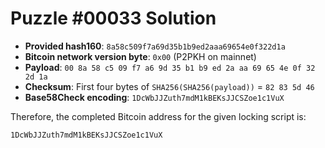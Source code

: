 # Puzzle #00033 Solution

- **Provided hash160**: `8a58c509f7a69d35b1b9ed2aaa69654e0f322d1a`
- **Bitcoin network version byte**: `0x00` (P2PKH on mainnet)
- **Payload**: `00 8a 58 c5 09 f7 a6 9d 35 b1 b9 ed 2a aa 69 65 4e 0f 32 2d 1a`
- **Checksum**: First four bytes of `SHA256(SHA256(payload))` = `82 83 5d 46`
- **Base58Check encoding**: `1DcWbJJZuth7mdM1kBEKsJJCSZoe1c1VuX`

Therefore, the completed Bitcoin address for the given locking script is:

```
1DcWbJJZuth7mdM1kBEKsJJCSZoe1c1VuX
```
